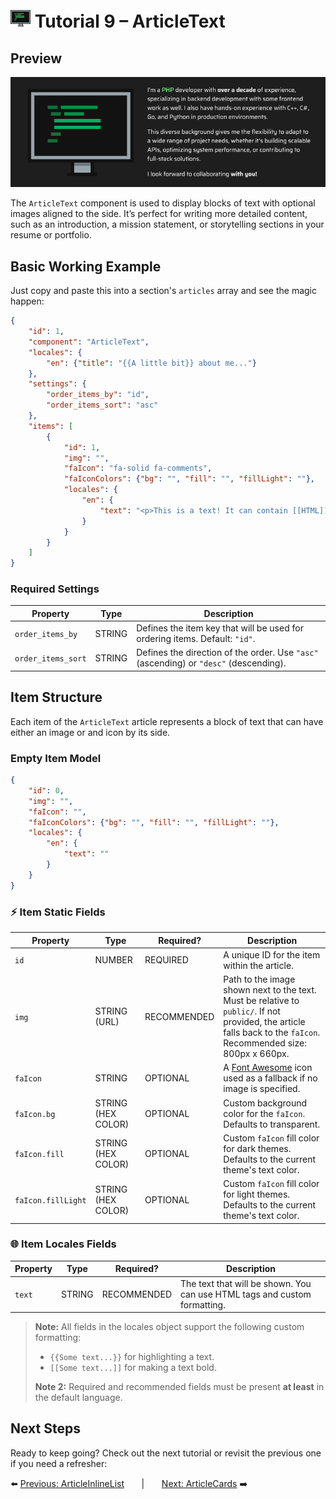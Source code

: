 # <img src="../assets/logo.png"> Tutorial 9 – ArticleText

## Preview

![alt preview](../assets/article-texts-preview.png)

The `ArticleText` component is used to display blocks of text with optional images aligned to the side. It’s perfect for writing more detailed content, such as an introduction, a mission statement, or storytelling sections in your resume or portfolio.

## Basic Working Example

Just copy and paste this into a section's `articles` array and see the magic happen:

```json
{
    "id": 1,
    "component": "ArticleText",
    "locales": {
        "en": {"title": "{{A little bit}} about me..."}
    },
    "settings": {
        "order_items_by": "id",
        "order_items_sort": "asc"
    },
    "items": [
        {
            "id": 1,
            "img": "",
            "faIcon": "fa-solid fa-comments",
            "faIconColors": {"bg": "", "fill": "", "fillLight": ""},
            "locales": {
                "en": {
                    "text": "<p>This is a text! It can contain [[HTML]] tags, such as <em>italic</em>, <u>underline</u>, and even {{custom styles}}.</p><p>Feel free to modify it as you wish! :)</p>"
                }
            }
        }
    ]
}
```

### Required Settings

| Property                                 | Type    | Description                                                                           |
|------------------------------------------|---------|---------------------------------------------------------------------------------------|
| `order_items_by`                         | STRING  | Defines the item key that will be used for ordering items. Default: `"id"`.           |
| `order_items_sort`                       | STRING  | Defines the direction of the order. Use `"asc"` (ascending) or `"desc"` (descending). |

## Item Structure

Each item of the `ArticleText` article represents a block of text that can have either an image or and icon by its side.

### Empty Item Model
```json
{
    "id": 0,
    "img": "",
    "faIcon": "",
    "faIconColors": {"bg": "", "fill": "", "fillLight": ""},
    "locales": {
        "en": {
            "text": ""
        }
    }
}
```

### ⚡ Item Static Fields

| Property           | Type                 | Required?     | Description                                                                                                                                                        |
|--------------------|----------------------|---------------|--------------------------------------------------------------------------------------------------------------------------------------------------------------------|
| `id`               | NUMBER               | REQUIRED      | A unique ID for the item within the article.                                                                                                                       |
| `img`              | STRING (URL)         | RECOMMENDED   | Path to the image shown next to the text. Must be relative to `public/`. If not provided, the article falls back to the `faIcon`. Recommended size: 800px x 660px. |
| `faIcon`           | STRING               | OPTIONAL      | A [Font Awesome](https://fontawesome.com/search?ic=free) icon used as a fallback if no image is specified.                                                         |
| `faIcon.bg`        | STRING (HEX COLOR)   | OPTIONAL      | Custom background color for the `faIcon`. Defaults to transparent.                                                                                                 |
| `faIcon.fill`      | STRING (HEX COLOR)   | OPTIONAL      | Custom `faIcon` fill color for dark themes. Defaults to the current theme's text color.                                                                            |
| `faIcon.fillLight` | STRING (HEX COLOR)   | OPTIONAL      | Custom `faIcon` fill color for light themes. Defaults to the current theme's text color.                                                                           |


### 🌐 Item Locales Fields

| Property | Type   | Required?    | Description                                                               |
|----------|--------|--------------|---------------------------------------------------------------------------|
| `text`   | STRING | RECOMMENDED  | The text that will be shown. You can use HTML tags and custom formatting. |

> **Note:** All fields in the locales object support the following custom formatting:
>- `{{Some text...}}` for highlighting a text.
>- `[[Some text...]]` for making a text bold.
>
> **Note 2:** Required and recommended fields must be present **at least** in the default language.

## Next Steps
Ready to keep going? Check out the next tutorial or revisit the previous one if you need a refresher:

⬅️ [Previous: ArticleInlineList](./TUTORIAL_08_ARTICLE_INLINE_LIST.md)
&nbsp;&nbsp;&nbsp;&nbsp;&nbsp;&nbsp;|&nbsp;&nbsp;&nbsp;&nbsp;&nbsp;&nbsp;
[Next: ArticleCards](./TUTORIAL_10_ARTICLE_CARDS.md) ➡️ 
